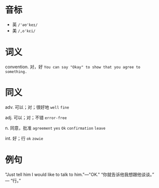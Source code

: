 # 音标

- 英 `/'əʊ'keɪ/`
- 美 `/,o'kɛi/`

# 词义

convention. 对，好
`You can say "Okay" to show that you agree to something.`

# 同义

adv. 可以；对；很好地
`well` `fine`

adj. 可以；对；不错
`error-free`

n. 同意，批准
`agreement` `yes` `Ok` `confirmation` `leave`

int. 好；行
`ok` `zowie`

# 例句

"Just tell him I would like to talk to him."—"OK."
“你就告诉他我想跟他谈谈。” — “行。”


